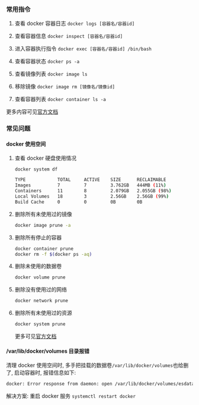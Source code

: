 ### 常用指令

1. 查看 docker 容器日志 `docker logs [容器名/容器id]`

2. 查看容器信息 `docker inspect [容器名/容器id]`

3. 进入容器执行指令 `docker exec [容器名/容器id] /bin/bash`

4. 查看容器状态 `docker ps -a`

5. 查看镜像列表 `docker image ls`

6. 移除镜像 `docker image rm [镜像名/镜像id]`

7. 查看容器列表 `docker container ls -a`

更多内容可见[官方文档](https://docs.docker.com/engine/reference/commandline/docker/)

### 常见问题

#### docker 使用空间

1. 查看 docker 硬盘使用情况

   ```shell
   docker system df
   ```

   ```bash
   TYPE            TOTAL     ACTIVE    SIZE      RECLAIMABLE
   Images          7         7         3.762GB   444MB (11%)
   Containers      11        8         2.079GB   2.055GB (98%)
   Local Volumes   18        3         2.56GB    2.56GB (99%)
   Build Cache     0         0         0B        0B
   ```

2. 删除所有未使用过的镜像

   ```bash
   docker image prune -a
   ```

3. 删除所有停止的容器

   ```bash
   docker container prune
   docker rm -f $(docker ps -aq)
   ```

4. 删除未使用的数据卷

   ```bash
   docker volume prune
   ```

5. 删除没有使用过的网络
   ```bash
   docker network prune
   ```
6. 删除所有未使用过的资源

   ```bash
   docker system prune
   ```

   更多可见[官方文档](https://docs.docker.com/config/pruning/)

#### /var/lib/docker/volumes 目录报错

清理 docker 使用空间时, 多手把挂载的数据卷`/var/lib/docker/volumes`也给删了, 启动容器时, 报错信息如下:

```bash
docker: Error response from daemon: open /var/lib/docker/volumes/esdata01/_data: no such file or directory.
```

解决方案:
重启 docker 服务 `systemctl restart docker`
